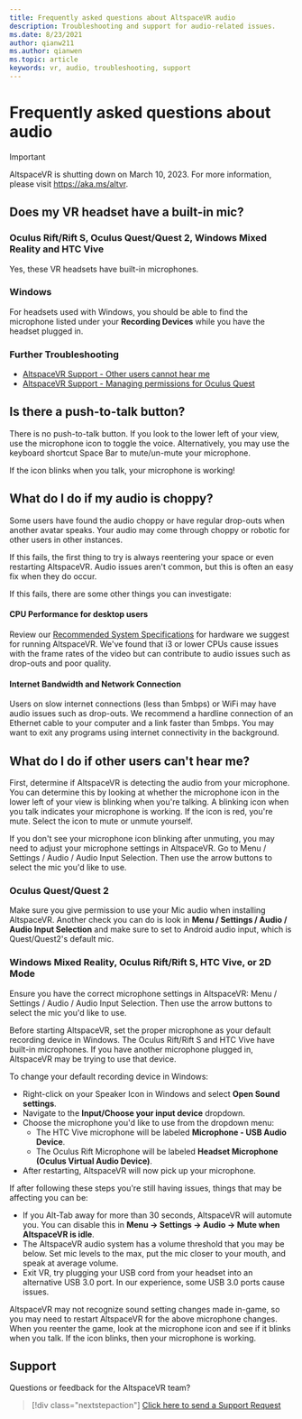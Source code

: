 ```yaml
---
title: Frequently asked questions about AltspaceVR audio
description: Troubleshooting and support for audio-related issues.
ms.date: 8/23/2021
author: qianw211    
ms.author: qianwen
ms.topic: article
keywords: vr, audio, troubleshooting, support
---
```


# Frequently asked questions about audio

>[!Important]
>AltspaceVR is shutting down on March 10, 2023. For more information, please visit https://aka.ms/altvr.

## Does my VR headset have a built-in mic?

### Oculus Rift/Rift S, Oculus Quest/Quest 2, Windows Mixed Reality and HTC Vive

Yes, these VR headsets have built-in microphones.

### Windows

For headsets used with Windows, you should be able to find the microphone listed under your **Recording Devices** while you have the headset plugged in.

### Further Troubleshooting

* [AltspaceVR Support - Other users cannot hear me](#what-do-i-do-if-other-users-cant-hear-me)
* [AltspaceVR Support - Managing permissions for Oculus Quest](../getting-started/oculus-controls.md#managing-permissions)

## Is there a push-to-talk button?

There is no push-to-talk button. If you look to the lower left of your view, use the microphone icon to toggle the voice. Alternatively, you may use the keyboard shortcut Space Bar to mute/un-mute your microphone.

If the icon blinks when you talk, your microphone is working!
 
## What do I do if my audio is choppy?

Some users have found the audio choppy or have regular drop-outs when another avatar speaks. Your audio may come through choppy or robotic for other users in other instances.

If this fails, the first thing to try is always reentering your space or even restarting AltspaceVR. Audio issues aren't common, but this is often an easy fix when they do occur. 

If this fails, there are some other things you can investigate:

#### CPU Performance for desktop users

Review our [Recommended System Specifications](../getting-started/system-requirements.md) for hardware we suggest for running AltspaceVR. We've found that i3 or lower CPUs cause issues with the frame rates of the video but can contribute to audio issues such as drop-outs and poor quality.

#### Internet Bandwidth and Network Connection

Users on slow internet connections (less than 5mbps) or WiFi may have audio issues such as drop-outs. We recommend a hardline connection of an Ethernet cable to your computer and a link faster than 5mbps. You may want to exit any programs using internet connectivity in the background.

## What do I do if other users can't hear me?

First, determine if AltspaceVR is detecting the audio from your microphone. You can determine this by looking at whether the microphone icon in the lower left of your view is blinking when you're talking. A blinking icon when you talk indicates your microphone is working. If the icon is red, you're mute. Select the icon to mute or unmute yourself.

If you don't see your microphone icon blinking after unmuting, you may need to adjust your microphone settings in AltspaceVR. Go to Menu / Settings / Audio / Audio Input Selection. Then use the arrow buttons to select the mic you'd like to use.
 
### Oculus Quest/Quest 2

Make sure you give permission to use your Mic audio when installing AltspaceVR. Another check you can do is look in **Menu / Settings / Audio / Audio Input Selection** and make sure to set to Android audio input, which is Quest/Quest2's default mic.
 
### Windows Mixed Reality, Oculus Rift/Rift S, HTC Vive, or 2D Mode

Ensure you have the correct microphone settings in AltspaceVR: Menu / Settings / Audio / Audio Input Selection. Then use the arrow buttons to select the mic you'd like to use.

Before starting AltspaceVR, set the proper microphone as your default recording device in Windows. The Oculus Rift/Rift S and HTC Vive have built-in microphones. If you have another microphone plugged in, AltspaceVR may be trying to use that device.
 
To change your default recording device in Windows:

* Right-click on your Speaker Icon in Windows and select **Open Sound settings**.
* Navigate to the **Input/Choose your input device** dropdown.
* Choose the microphone you'd like to use from the dropdown menu: 
    * The HTC Vive microphone will be labeled **Microphone - USB Audio Device**.
    * The Oculus Rift Microphone will be labeled **Headset Microphone (Oculus Virtual Audio Device)**.
* After restarting, AltspaceVR will now pick up your microphone.
 
If after following these steps you're still having issues, things that may be affecting you can be:

* If you Alt-Tab away for more than 30 seconds, AltspaceVR will automute you. You can disable this in **Menu -> Settings -> Audio -> Mute when AltspaceVR is idle**.
* The AltspaceVR audio system has a volume threshold that you may be below. Set mic levels to the max, put the mic closer to your mouth, and speak at average volume.
* Exit VR, try plugging your USB cord from your headset into an alternative USB 3.0 port. In our experience, some USB 3.0 ports cause issues.

AltspaceVR may not recognize sound setting changes made in-game, so you may need to restart AltspaceVR for the above microphone changes. When you reenter the game, look at the microphone icon and see if it blinks when you talk. If the icon blinks, then your microphone is working.

## Support

Questions or feedback for the AltspaceVR team? 

> [!div class="nextstepaction"]
> [Click here to send a Support Request](https://altvr.com/support)